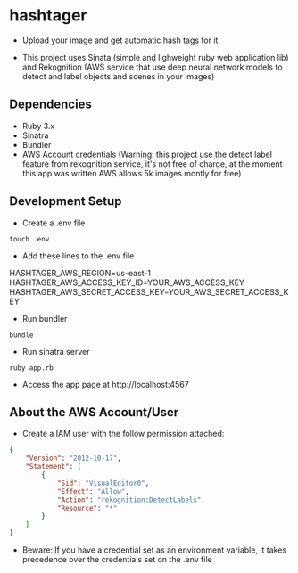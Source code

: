 # hashtager

- Upload your image and get automatic hash tags for it

- This project uses Sinata (simple and lighweight ruby web application lib) and Rekognition (AWS service that use deep neural network models to detect and label objects and scenes in your images)


## Dependencies

- Ruby 3.x
- Sinatra
- Bundler
- AWS Account credentials (Warning: this project use the detect label feature from rekognition service, it's not free of charge, at the moment this app was written AWS allows 5k images montly for free)

  

## Development Setup

- Create a .env file

`touch .env`

- Add these lines to the .env file

HASHTAGER_AWS_REGION=us-east-1\
HASHTAGER_AWS_ACCESS_KEY_ID=YOUR_AWS_ACCESS_KEY\
HASHTAGER_AWS_SECRET_ACCESS_KEY=YOUR_AWS_SECRET_ACCESS_KEY

- Run bundler

`bundle`

- Run sinatra server

`ruby app.rb`

- Access the app page at http://localhost:4567

  

## About the AWS Account/User

- Create a IAM user with the follow permission attached:

```json
{
	"Version": "2012-10-17",
	"Statement": [
		{
			"Sid": "VisualEditor0",
			"Effect": "Allow",
			"Action": "rekognition:DetectLabels",
			"Resource": "*"
		}
	]
}
```

- Beware: If you have a credential set as an environment variable, it takes precedence over the credentials set on the .env file